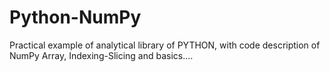# Python-NumPy
Practical example of analytical library of PYTHON, with code description of NumPy Array, Indexing-Slicing and basics....
